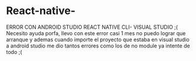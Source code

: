 # React-native-
ERROR CON ANDROID STUDIO REACT NATIVE CLI- VISUAL STUDIO ;(
Necesito ayuda porfa, llevo con este error casi 1 mes no puedo lograr que arranque y ademas cuando importe el proyecto que estaba en visual studio a android studio  me dio tantos errores como los de no module ya intente de todo  ;(  
